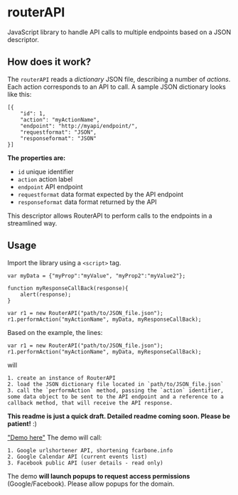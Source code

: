 # routerAPI
JavaScript library to handle API calls to multiple endpoints based on a JSON descriptor.

## How does it work?
The `routerAPI` reads a *dictionary* JSON file, describing a number of *actions*. Each action corresponds to an API to call. A sample JSON dictionary looks like this:
```
[{
    "id": 1,
    "action": "myActionName",
    "endpoint": "http://myapi/endpoint/",
    "requestformat": "JSON",
    "responseformat": "JSON"
}]
```
**The properties are:**
* `id`              unique identifier
* `action`          action label
* `endpoint`        API endpoint
* `requestformat`   data format expected by the API endpoint
* `responseformat`  data format returned by the API

This descriptor allows RouterAPI to perform calls to the endpoints in a streamlined way.

## Usage
Import the library using a `<script>` tag.
```
var myData = {"myProp":"myValue", "myProp2":"myValue2"};

function myResponseCallBack(response){
    alert(response);
}

var r1 = new RouterAPI("path/to/JSON_file.json");
r1.performAction("myActionName", myData, myResponseCallBack);
```

Based on the example, the lines:
```
var r1 = new RouterAPI("path/to/JSON_file.json");
r1.performAction("myActionName", myData, myResponseCallBack);
```
will

    1. create an instance of RouterAPI
    2. load the JSON dictionary file located in `path/to/JSON_file.json`
    3. call the `performAction` method, passing the `action` identifier, some data object to be sent to the API endpoint and a reference to a callback method, that will receive the API response.


**This readme is just a quick draft. Detailed readme coming soon. Please be patient!** :)

["Demo here"](http://fcarbone.info/routerapi/ "RouterAPI Demo")
The demo will call:

    1. Google urlshortener API, shortening fcarbone.info
    2. Google Calendar API (current events list)
    3. Facebook public API (user details - read only)
    
The demo **will launch popups to request access permissions** (Google/Facebook). Please allow popups for the domain.
